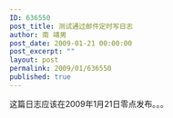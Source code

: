 ```yaml
---
ID: 636550
post_title: 测试通过邮件定时写日志
author: 南 靖男
post_date: 2009-01-21 00:00:00
post_excerpt: ""
layout: post
permalink: 2009/01/636550
published: true
---
```

<div>这篇日志应该在2009年1月21日零点发布。。。</div>